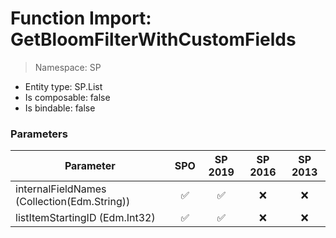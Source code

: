 # Function Import: GetBloomFilterWithCustomFields

> Namespace: SP

- Entity type: SP.List
- Is composable: false
- Is bindable: false

### Parameters

Parameter | SPO | SP 2019 | SP 2016 | SP 2013
----------|:---:|:-------:|:-------:|:-------:
internalFieldNames (Collection(Edm.String)) | ✅ | ✅ | ❌ | ❌
listItemStartingID (Edm.Int32) | ✅ | ✅ | ❌ | ❌